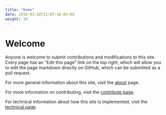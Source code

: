 ```yaml
---
title: "Home"
date: 2018-03-28T21:07:16-04:00
weight: 10
--- 
```


# Welcome

Anyone is welcome to submit contributions and modifications to this site. Every page has an "Edit this page" link on the top right, which will allow you to edit the page markdown directly on GitHub, which can be submitted as a pull request.

For more general information about this site, visit the [about](/about/) page.

For more information on contributing, visit the [contribute page](/about/contribute/).

For technical information about how this site is implemented, visit the [technical page](/about/technical/).


